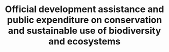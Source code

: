 ---
data_non_statistical: true
goal_meta_link: http://unstats.un.org/sdgs/files/metadata-compilation/Metadata-Goal-15.pdf
goal_meta_link_page: 27
graph: null
graph_status_notes: Assigned
graph_title: Official development assistance and public expenditure on conservation
  and sustainable use of biodiversity and ecosystems
graph_type: null
graph_type_description: null
has_metadata: true
indicator: 15.b.1
indicator_definition: Total official development assistance (ODA
indicator_name: Official development assistance and public expenditure on conservation
  and sustainable use of biodiversity and ecosystems
indicator_sort_order: 15-0b-01
indicator_variable: null
layout: indicator
permalink: /15-b-1/
published: true
rationale_interpretation: http://www.oecd.org/dac/stats/purposecodessectorclassification.htm).
  Data expressed in US dollars at the average annual exchange rate.
reporting_status: notstarted
sdg_goal: 15
source_active_1: true
source_notes_1: null
source_title_1: null
target: Mobilize significant resources from all sources and at all levels to finance
  sustainable forest management and provide adequate incentives to developing countries
  to advance such management, including for conservation and reforestation.
target_id: 15.b
title: Official development assistance and public expenditure on conservation and
  sustainable use of biodiversity and ecosystems
un_custodial_agency: OECD, UNEP, World Bank
un_designated_tier: 1, 3
variable_description: null
variable_notes: null
---